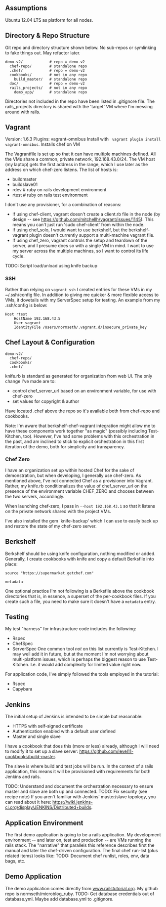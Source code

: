 ## Assumptions

Ubuntu 12.04 LTS as platform for all nodes.

## Directory & Repo Structure

Git repo and directory structure shown below.  No sub-repos or symlinking to fake things out.  May refactor later.
```
demo-v2/            # repo = demo-v2
  chef-repo/        # standalone repo
  .chef/            # repo = demo-v2
  cookbooks/        # not in any repo
    build_master/   # standalone repo
  doc/              # repo = demo-v2
  rails_projects/   # not in any repo
    demo_app/       # standalone repo
```

Directories not included in the repo have been listed in .gitignore file.
The rails_projects directory is shared with the 'target' VM where I'm messing around with rails.

## Vagrant

Version: 1.6.3
Plugins: vagrant-omnibus
  Install with ``` vagrant plugin install vagrant-omnibus```.
  Installs chef on VM

The Vagrantfile is set up so that it can have multiple machines defined.  All the VMs share a common, private network, 192.168.43.0/24.  The VM host (my laptop) gets the first address in the range, which I use later as the address on which chef-zero listens.  The list of hosts is:

* buildmaster
* buildslave01
* rdev  # ruby on rails development environment
* rtest # ruby on rails test environment

I don't use any provisioner, for a combination of reasons:
* If using chef-client, vagrant doesn't create a client.rb file in the node  (by design -- see https://github.com/mitchellh/vagrant/issues/1145).  This means you can't just run 'sudo chef-client' from within the node.
* If using chef_solo, I would want to use berkshelf, but the berkshelf-vagrant plugin doesn't currently support a multi-machine vagrant file.
* If using chef_zero, vagrant controls the setup and teardown of the server, and I presume does so with a single VM in mind.  I want to use my server across the multiple machines, so I want to control its life cycle.

TODO: Script load/unload using knife backup

### SSH

Rather than relying on ```vagrant ssh``` I created entries for these VMs in my ~/.ssh/config file.  In addition to giving me quicker & more flexible access to VMs, it dovetails with my ServerSpec setup for testing.  An example from my .ssh/config is below:
```
Host rtest
	HostName 192.168.43.5
	User vagrant
	IdentityFile /Users/normseth/.vagrant.d/insecure_private_key
````


## Chef Layout & Configuration
```
demo-v2/
  chef-repo/
  cookbooks/
  .chef/
```

knife.rb is standard as generated for organization from web UI.  The only change I've made are to:
* control chef_server_url based on an environment variable, for use with chef-zero  
* set values for copyright & author

Have located .chef above the repo so it's available both from chef-repo and cookbooks.  

Note: I'm aware that berkshelf-chef-vagrant integration might allow me to have these components work together "as magic" (possibly including Test-Kitchen, too).  However, I've had some problems with this orchestration in the past, and am inclined to stick to explicit orchestration in this first iteration of the demo, both for simplicity and transparency.

### Chef Zero
I have an organization set up within hosted Chef for the sake of demonstration, but when developing, I generally use chef-zero.  As mentioned above, I've not connected Chef as a provisioner into Vagrant.  Rather, my knife.rb conditionalizes the value of chef_server_url on the presence of the environment variable CHEF_ZERO and chooses between the two servers, accordingly.  

When launching chef-zero, I pass in ```--host 192.168.43.1``` so that it listens on the private network shared with the project VMs.

I've also installed the gem 'knife-backup' which I can use to easily back up and restore the state of my chef-zero server.

## Berkshelf

Berkshelf should be using knife configuration, nothing modified or added.
Generally, I create cookbooks with knife and copy a default Berksfile into place:

```
source "https://supermarket.getchef.com"

metadata
```

One optional practice I'm not following is a Berksfile above the cookbook directories that is, in essence, a superset of the per-cookbook files.  If you create such a file, you need to make sure it doesn't have a ```metadata``` entry.

## Testing
My test "harness" for infrastructure code includes the following:
* Rspec
* ChefSpec
* ServerSpec
One common tool _not_ on this list currently is Test-Kitchen.  I may well add it in future, but at the moment I'm not worrying about multi-platform issues, which is perhaps the biggest reason to use Test-Kitchen.  I.e. it would add complexity for limited value right now.

For application code, I've simply followed the tools employed in the tutorial:
* Rspec
* Capybara

## Jenkins

The initial setup of Jenkins is intended to be simple but reasonable:
* HTTPS with self-signed certificate
* Authentication enabled with a default user defined
* Master and single slave

I have a cookbook that does this (more or less) already, although I will need to modify it to set up a slave server: https://github.com/level11-cookbooks/build-master.

The slave is where build and test jobs will be run.  In the context of a rails application, this means it will be provisioned with requirements for both Jenkins and rails.  

TODO: Understand and document the orchestration necessary to ensure master and slave are both up and connected.
TODO: Fix security (see recipe note)
If you aren't familiar with Jenkins' master/slave topology, you can read about it here: https://wiki.jenkins-ci.org/display/JENKINS/Distributed+builds.

## Application Environment

The first demo application is going to be a rails application.
My development environment -- and later on, test and production -- are VMs running the rails stack.
The "narrative" that parallels this reference describes first the manual and later the chef-driven configuration.  The final chef run-list (plus related items) looks like:
TODO: Document chef runlist, roles, env, data bags, etc.

## Demo Application

The demo application comes directly from www.railstutorial.org.
My github repo is normseth/microblog_ruby.
TODO: Get database credentials out of database.yml.  Maybe add database.yml to .gitignore.
